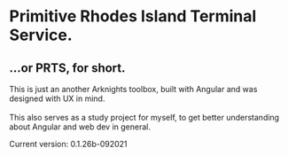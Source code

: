 # **P**rimitive **R**hodes Island **T**erminal **S**ervice. <br>

## ...or PRTS, for short.
This is just an another Arknights toolbox, built with Angular and was designed with UX in mind.
<br>
<br>
This also serves as a study project for myself, to get better understanding about Angular and web dev in general.

Current version: 0.1.26b-092021